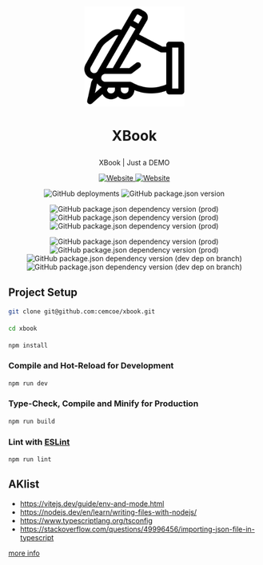 <p align="center">
  <a href="https://x.cemcoe.com/">
    <img width="200" src="./logo.png">
  </a>
</p>

<h1 align="center"> 
 
  XBook

</h1>

<div align="center">
  
  XBook | Just a DEMO
  
</div>

<p align="center">
  <a href="https://api.cemcoe.com">
    <img alt="Website" src="https://img.shields.io/website?down_color=lightgrey&down_message=offine&label=api.cemcoe.com&up_color=green&up_message=online&url=https%3A%2F%2Fapi.cemcoe.com">
  </a>
  <a href="https://x.cemcoe.com">
    <img alt="Website" src="https://img.shields.io/website?down_color=lightgrey&down_message=offine&label=x.cemcoe.com&up_color=green&up_message=online&url=https%3A%2F%2Fx.cemcoe.com">
  </a>
  
</p>

<p align="center">
  <img alt="GitHub deployments" src="https://img.shields.io/github/deployments/cemcoe/xbook/Production?label=vercel">
  <img alt="GitHub package.json version" src="https://img.shields.io/github/package-json/v/cemcoe/xbook">
</p>

<p align="center">
  <img alt="GitHub package.json dependency version (prod)" src="https://img.shields.io/github/package-json/dependency-version/cemcoe/xbook/vue">
  <img alt="GitHub package.json dependency version (prod)" src="https://img.shields.io/github/package-json/dependency-version/cemcoe/xbook/vue-router">
  <img alt="GitHub package.json dependency version (prod)" src="https://img.shields.io/github/package-json/dependency-version/cemcoe/xbook/pinia">
  
</p>

<p align="center">
  <img alt="GitHub package.json dependency version (prod)" src="https://img.shields.io/github/package-json/dependency-version/cemcoe/xbook/marked">
  <img alt="GitHub package.json dependency version (prod)" src="https://img.shields.io/github/package-json/dependency-version/cemcoe/xbook/vant">
  <img alt="GitHub package.json dependency version (dev dep on branch)" src="https://img.shields.io/github/package-json/dependency-version/cemcoe/xbook/dev/vite">
  <img alt="GitHub package.json dependency version (dev dep on branch)" src="https://img.shields.io/github/package-json/dependency-version/cemcoe/xbook/dev/typescript">
 
</p>

## Project Setup

```sh
git clone git@github.com:cemcoe/xbook.git

cd xbook

npm install
```

### Compile and Hot-Reload for Development

```sh
npm run dev
```

### Type-Check, Compile and Minify for Production

```sh
npm run build
```

### Lint with [ESLint](https://eslint.org/)

```sh
npm run lint
```

## AKlist

- https://vitejs.dev/guide/env-and-mode.html
- https://nodejs.dev/en/learn/writing-files-with-nodejs/
- https://www.typescriptlang.org/tsconfig
- https://stackoverflow.com/questions/49996456/importing-json-file-in-typescript

[more info](https://www.jianshu.com/nb/47900649)
